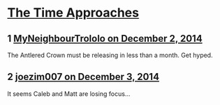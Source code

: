 # [The Time Approaches](https://community.fantasyflightgames.com/topic/128258-the-time-approaches/)

## 1 [MyNeighbourTrololo on December 2, 2014](https://community.fantasyflightgames.com/topic/128258-the-time-approaches/?do=findComment&comment=1353180)

The Antlered Crown must be releasing in less than a month. Get hyped.

## 2 [joezim007 on December 3, 2014](https://community.fantasyflightgames.com/topic/128258-the-time-approaches/?do=findComment&comment=1354503)

It seems Caleb and Matt are losing focus...

